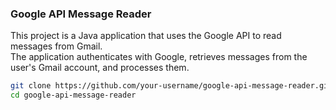 ### Google API Message Reader

This project is a Java application that uses the Google API to read messages from Gmail.<br>
The application authenticates with Google, retrieves messages from the user's Gmail account, and processes them.<br>

```bash
git clone https://github.com/your-username/google-api-message-reader.git
cd google-api-message-reader